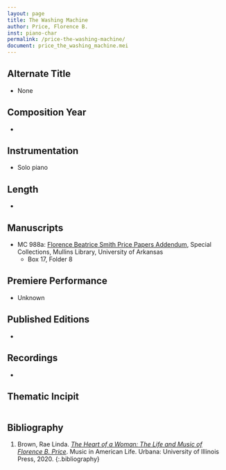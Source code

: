 ```yaml
---
layout: page
title: The Washing Machine
author: Price, Florence B.
inst: piano-char
permalink: /price-the-washing-machine/
document: price_the_washing_machine.mei
---
```


## Alternate Title
- None

## Composition Year
- 

## Instrumentation
- Solo piano

## Length
- 

## Manuscripts
- MC 988a: <a href="https://uark.as.atlas-sys.com/repositories/2/resources/1522" target="_blank">Florence Beatrice Smith Price Papers Addendum</a>, Special Collections, Mullins Library, University of Arkansas
    * Box 17, Folder 8

## Premiere Performance
- Unknown

## Published Editions
- 

## Recordings
- 

## Thematic Incipit
<div id="notation" style="overflow-x: auto"></div>

## Bibliography
1. Brown, Rae Linda. <a href="https://www.worldcat.org/title/1122800180" target="_blank">*The Heart of a Woman: The Life and Music of Florence B. Price*</a>. Music in American Life. Urbana: University of Illinois Press, 2020.
{:.bibliography}
